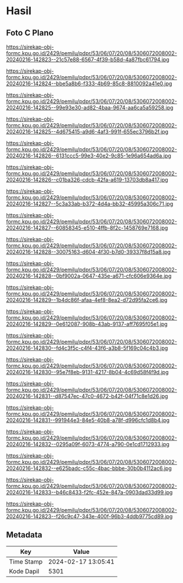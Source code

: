 # Hasil

## Foto C Plano

https://sirekap-obj-formc.kpu.go.id/2429/pemilu/pdpr/53/06/07/20/08/5306072008002-20240216-142823--21c57e88-6567-4f39-b58d-4a87fbc61794.jpg

https://sirekap-obj-formc.kpu.go.id/2429/pemilu/pdpr/53/06/07/20/08/5306072008002-20240216-142824--bbe5a8b6-f333-4b69-85c8-8810092a41e0.jpg

https://sirekap-obj-formc.kpu.go.id/2429/pemilu/pdpr/53/06/07/20/08/5306072008002-20240216-142825--99e93e30-ad82-4baa-9674-aa6ca5a59258.jpg

https://sirekap-obj-formc.kpu.go.id/2429/pemilu/pdpr/53/06/07/20/08/5306072008002-20240216-142825--4d675415-a9d6-4af3-991f-655ec3796b2f.jpg

https://sirekap-obj-formc.kpu.go.id/2429/pemilu/pdpr/53/06/07/20/08/5306072008002-20240216-142826--6131ccc5-99e3-40e2-9c85-1e96a654ad6a.jpg

https://sirekap-obj-formc.kpu.go.id/2429/pemilu/pdpr/53/06/07/20/08/5306072008002-20240216-142826--c01ba326-cdcb-42fa-a619-13703db8a417.jpg

https://sirekap-obj-formc.kpu.go.id/2429/pemilu/pdpr/53/06/07/20/08/5306072008002-20240216-142827--5c3a33ab-b372-4d4a-bb32-45995a306c71.jpg

https://sirekap-obj-formc.kpu.go.id/2429/pemilu/pdpr/53/06/07/20/08/5306072008002-20240216-142827--60858345-e510-4ffb-8f2c-1458769e7168.jpg

https://sirekap-obj-formc.kpu.go.id/2429/pemilu/pdpr/53/06/07/20/08/5306072008002-20240216-142828--30075163-d604-4f30-b7d0-39337f8d15a8.jpg

https://sirekap-obj-formc.kpu.go.id/2429/pemilu/pdpr/53/06/07/20/08/5306072008002-20240216-142828--0bf9002a-0647-435e-a671-cfc606e9364e.jpg

https://sirekap-obj-formc.kpu.go.id/2429/pemilu/pdpr/53/06/07/20/08/5306072008002-20240216-142829--1b4dc86f-afaa-4ef8-8ea2-d72d95fa2ce6.jpg

https://sirekap-obj-formc.kpu.go.id/2429/pemilu/pdpr/53/06/07/20/08/5306072008002-20240216-142829--0e612087-908b-43ab-9137-aff7695f05e1.jpg

https://sirekap-obj-formc.kpu.go.id/2429/pemilu/pdpr/53/06/07/20/08/5306072008002-20240216-142830--fd4c3f5c-c4f4-43f6-a3b8-5f169c04c4b3.jpg

https://sirekap-obj-formc.kpu.go.id/2429/pemilu/pdpr/53/06/07/20/08/5306072008002-20240216-142830--95e7f8eb-9131-4217-8b04-4c69d58f4f9d.jpg

https://sirekap-obj-formc.kpu.go.id/2429/pemilu/pdpr/53/06/07/20/08/5306072008002-20240216-142831--d87547ec-47c0-4672-b42f-04f71c8e1d26.jpg

https://sirekap-obj-formc.kpu.go.id/2429/pemilu/pdpr/53/06/07/20/08/5306072008002-20240216-142831--991944e3-84e5-40b8-a78f-d996cfc1d8b4.jpg

https://sirekap-obj-formc.kpu.go.id/2429/pemilu/pdpr/53/06/07/20/08/5306072008002-20240216-142832--0295a09f-6073-4774-a790-0e1cd1712933.jpg

https://sirekap-obj-formc.kpu.go.id/2429/pemilu/pdpr/53/06/07/20/08/5306072008002-20240216-142832--e625badc-c55c-4bac-bbbe-30b0b4112ac6.jpg

https://sirekap-obj-formc.kpu.go.id/2429/pemilu/pdpr/53/06/07/20/08/5306072008002-20240216-142833--b46c8433-f2fc-452e-847a-0903dad33d99.jpg

https://sirekap-obj-formc.kpu.go.id/2429/pemilu/pdpr/53/06/07/20/08/5306072008002-20240216-142823--f26c9c47-343e-400f-96b3-4ddb9775cd89.jpg


## Metadata

| Key        | Value               |
| ---------- | ------------------- |
| Time Stamp | 2024-02-17 13:05:41 |
| Kode Dapil | 5301                |



